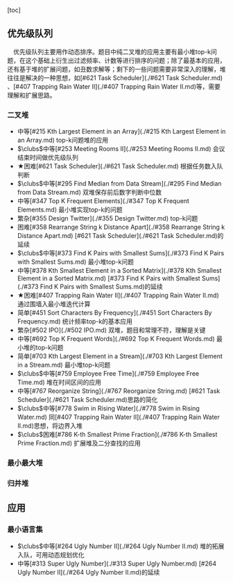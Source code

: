 [toc]

## 优先级队列

&emsp;优先级队列主要用作动态排序。题目中纯二叉堆的应用主要有最小堆top-k问题，在这个基础上衍生出过滤频率、计数等进行排序的问题；除了最基本的应用，还有基于堆的扩展问题，如丑数求解等；剩下的一些问题需要非常深入的理解，堆往往是解决的一种思想，如[#621 Task Scheduler](./#621 Task Scheduler.md) 、[#407 Trapping Rain Water II](./#407 Trapping Rain Water II.md)等，需要理解和扩展思路。

### 二叉堆

* 中等[#215 Kth Largest Element in an Array](./#215 Kth Largest Element in an Array.md)    top-k问题堆的应用
* $\clubs$中等[#253 Meeting Rooms II](./#253 Meeting Rooms II.md)    会议结束时间做优先级队列
* $\bigstar$困难[#621 Task Scheduler](./#621 Task Scheduler.md)    根据任务数入队判断
* $\clubs$中等[#295 Find Median from Data Stream](./#295 Find Median from Data Stream.md)    双堆保存前后数字判断中位数
* 中等[#347 Top K Frequent Elements](./#347 Top K Frequent Elements.md)    最小堆实现top-k的问题
* 繁杂[#355 Design Twitter](./#355 Design Twitter.md)    top-k问题
* 困难[#358 Rearrange String k Distance Apart](./#358 Rearrange String k Distance Apart.md)    [#621 Task Scheduler](./#621 Task Scheduler.md)的延续
* $\clubs$中等[#373 Find K Pairs with Smallest Sums](./#373 Find K Pairs with Smallest Sums.md)    最小堆top-k问题
* 中等[#378 Kth Smallest Element in a Sorted Matrix](./#378 Kth Smallest Element in a Sorted Matrix.md)    [#373 Find K Pairs with Smallest Sums](./#373 Find K Pairs with Smallest Sums.md)的延续
* $\bigstar$困难[#407 Trapping Rain Water II](./#407 Trapping Rain Water II.md)    通过围墙入最小堆迭代计算
* 简单[#451 Sort Characters By Frequency](./#451 Sort Characters By Frequency.md)    统计频率top-k的基本应用
* 繁杂[#502 IPO](./#502 IPO.md)    双堆，题目和常理不符，理解是关键
* 中等[#692 Top K Frequent Words](./#692 Top K Frequent Words.md)    最小堆的top-k问题
* 简单[#703 Kth Largest Element in a Stream](./#703 Kth Largest Element in a Stream.md)    最小堆top-k问题
* $\clubs$中等[#759 Employee Free Time](./#759 Employee Free Time.md)    堆在时间区间的应用
* 中等[#767 Reorganize String](./#767 Reorganize String.md)    [#621 Task Scheduler](./#621 Task Scheduler.md)思路的简化
* $\clubs$中等[#778 Swim in Rising Water](./#778 Swim in Rising Water.md)    同[#407 Trapping Rain Water II](./#407 Trapping Rain Water II.md)思想，将边界入堆
* $\clubs$困难[#786 K-th Smallest Prime Fraction](./#786 K-th Smallest Prime Fraction.md)    扩展堆及二分查找的应用

### 最小最大堆



### 归并堆



## 应用

### 最小语言集

* $\clubs$中等[#264 Ugly Number II](./#264 Ugly Number II.md)    堆的拓展入队，可用动态规划优化
* 中等[#313 Super Ugly Number](./#313 Super Ugly Number.md)    [#264 Ugly Number II](./#264 Ugly Number II.md)的延续

